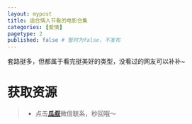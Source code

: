 ```yaml
---
layout: mypost
title: 适合情人节看的电影合集
categories: [爱情]
pagetype: 2
published: false # 暂时为false，不发布
---
```


>
套路挺多，但都属于看完挺美好的类型，没看过的网友可以补补~

# 获取资源
>- 点击[**瓜叔**](/pages/mywechat)微信联系，秒回哦～